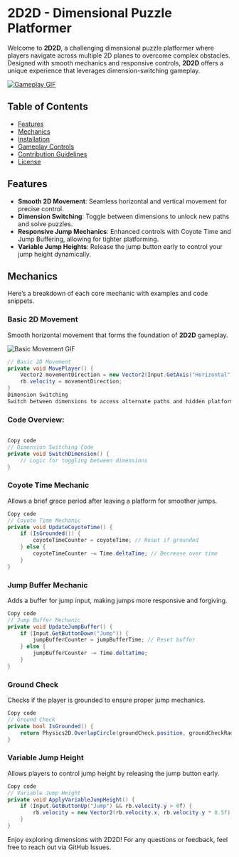 # 2D2D - Dimensional Puzzle Platformer

Welcome to **2D2D**, a challenging dimensional puzzle platformer where players navigate across multiple 2D planes to overcome complex obstacles. Designed with smooth mechanics and responsive controls, **2D2D** offers a unique experience that leverages dimension-switching gameplay.

[![Gameplay GIF](link_to_main_gameplay_gif.gif)](link_to_main_gameplay_gif.gif)

## Table of Contents
- [Features](#features)
- [Mechanics](#mechanics)
- [Installation](#installation)
- [Gameplay Controls](#gameplay-controls)
- [Contribution Guidelines](#contribution-guidelines)
- [License](#license)

## Features

- **Smooth 2D Movement**: Seamless horizontal and vertical movement for precise control.
- **Dimension Switching**: Toggle between dimensions to unlock new paths and solve puzzles.
- **Responsive Jump Mechanics**: Enhanced controls with Coyote Time and Jump Buffering, allowing for tighter platforming.
- **Variable Jump Heights**: Release the jump button early to control your jump height dynamically.

## Mechanics

Here’s a breakdown of each core mechanic with examples and code snippets.

### Basic 2D Movement
Smooth horizontal movement that forms the foundation of **2D2D** gameplay.

![Basic Movement GIF](link_to_basic_movement_gif.gif)

```csharp
// Basic 2D Movement
private void MovePlayer() {
    Vector2 movementDirection = new Vector2(Input.GetAxis("Horizontal") * movementSpeed, rb.velocity.y);
    rb.velocity = movementDirection;
}
Dimension Switching
Switch between dimensions to access alternate paths and hidden platforms.
```

### Code Overview:
```csharp

Copy code
// Dimension Switching Code
private void SwitchDimension() {
    // Logic for toggling between dimensions
}
```

### Coyote Time Mechanic
Allows a brief grace period after leaving a platform for smoother jumps.

```csharp
Copy code
// Coyote Time Mechanic
private void UpdateCoyoteTime() {
    if (IsGrounded()) {
        coyoteTimeCounter = coyoteTime; // Reset if grounded
    } else {
        coyoteTimeCounter -= Time.deltaTime; // Decrease over time
    }
}
```

### Jump Buffer Mechanic
Adds a buffer for jump input, making jumps more responsive and forgiving.


```csharp
Copy code
// Jump Buffer Mechanic
private void UpdateJumpBuffer() {
    if (Input.GetButtonDown("Jump")) {
        jumpBufferCounter = jumpBufferTime; // Reset buffer
    } else {
        jumpBufferCounter -= Time.deltaTime;
    }
}
```

### Ground Check
Checks if the player is grounded to ensure proper jump mechanics.

```csharp
Copy code
// Ground Check
private bool IsGrounded() {
    return Physics2D.OverlapCircle(groundCheck.position, groundCheckRadius, groundLayer);
}
```

### Variable Jump Height
Allows players to control jump height by releasing the jump button early.

```csharp
Copy code
// Variable Jump Height
private void ApplyVariableJumpHeight() {
    if (Input.GetButtonUp("Jump") && rb.velocity.y > 0f) {
        rb.velocity = new Vector2(rb.velocity.x, rb.velocity.y * 0.5f); // Shorten jump height
    }
}
```

Enjoy exploring dimensions with 2D2D! For any questions or feedback, feel free to reach out via GitHub Issues.
